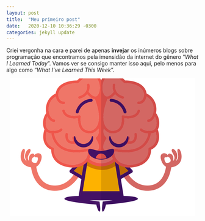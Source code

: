 ```yaml
---
layout: post
title:  "Meu primeiro post"
date:   2020-12-10 10:36:29 -0300
categories: jekyll update
---
```


Criei vergonha na cara e parei de apenas **invejar** os inúmeros blogs sobre programação que
encontramos pela imensidão da internet do gênero “*What I Learned Today*”. Vamos ver se consigo
manter isso aqui, pelo menos para algo como “*What I've Learned This Week*”.


<p align="center">
<img src="/assets/brain-meditation.png">
</p>
